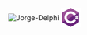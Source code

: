 <div style="display: inline_block"><br>
  <img align="center" alt="Jorge-Delphi" height="40" width="40" src="https://upload.wikimedia.org/wikipedia/en/thumb/b/b2/Embarcadero_Delphi_10.4_Sydney_Product_Logo_and_Icon.svg/1200px-Embarcadero_Delphi_10.4_Sydney_Product_Logo_and_Icon.svg.png"> 
  <img align="center" alt="Jorge-Csharp" height="40" width="40" src="https://raw.githubusercontent.com/devicons/devicon/master/icons/csharp/csharp-original.svg"> 
</div>

<!---
gamboajorge49/gamboajorge49 is a ✨ special ✨ repository because its `README.md` (this file) appears on your GitHub profile.
You can click the Preview link to take a look at your changes.
--->
